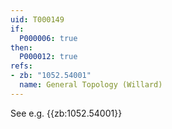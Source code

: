 ```yaml
---
uid: T000149
if:
  P000006: true
then:
  P000012: true
refs:
- zb: "1052.54001"
  name: General Topology (Willard)
---
```


See e.g. {{zb:1052.54001}}

